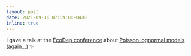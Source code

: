 ```yaml
---
layout: post
date: 2021-09-16 07:59:00-0400
inline: true
---
```


I gave a talk at the [EcoDep conference](https://doukhan.u-cergy.fr/conference2021.html) about [Poisson lognormal models (again...)](assets/pdf/Chiquet_ecodep.pdf) :sparkles:

